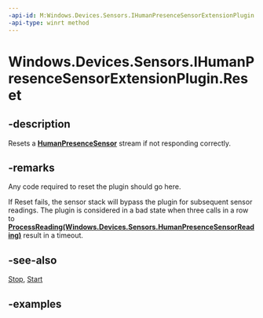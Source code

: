```yaml
---
-api-id: M:Windows.Devices.Sensors.IHumanPresenceSensorExtensionPlugin.Reset
-api-type: winrt method
---
```


# Windows.Devices.Sensors.IHumanPresenceSensorExtensionPlugin.Reset

<!--
public void Reset ();
-->

## -description

Resets a **[HumanPresenceSensor](humanpresencesensor.md)** stream if not responding correctly.

## -remarks

Any code required to reset the plugin should go here.

If Reset fails, the sensor stack will bypass the plugin for subsequent sensor readings. The plugin is considered in a bad state when three calls in a row to **[ProcessReading(Windows.Devices.Sensors.HumanPresenceSensorReading)](ihumanpresencesensorextensionplugin_processreading_1396978893.md)** result in a timeout.

## -see-also

[Stop](ihumanpresencesensorextensionplugin_stop_1201535524.md), [Start](ihumanpresencesensorextensionplugin_start_1587696324.md)

## -examples
